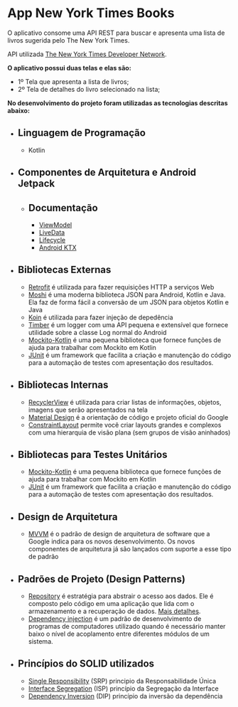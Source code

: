 # App New York Times Books

O aplicativo consome uma API REST para buscar e apresenta uma lista de livros sugerida pelo The New York Times.

API utilizada [The New York Times Developer Network](https://developer.nytimes.com/).

**O aplicativo possui duas telas e elas são:**
  - 1º Tela que apresenta a lista de livros;
  - 2º Tela de detalhes do livro selecionado na lista;

**No desenvolvimento do projeto foram utilizadas as tecnologias descritas abaixo:**

- Linguagem de Programação
  - 
  - Kotlin
  
- Componentes de Arquitetura e Android Jetpack
  -
  - Documentação
    - 
    - [ViewModel](https://developer.android.com/topic/libraries/architecture/viewmodel#sharing)
    - [LiveData](https://developer.android.com/topic/libraries/architecture/livedata)
    - [Lifecycle](https://developer.android.com/topic/libraries/architecture/lifecycle)
    - [Android KTX](https://developer.android.com/kotlin/ktx)    
    
- Bibliotecas Externas
  - 
  - [Retrofit](https://square.github.io/retrofit/) é utilizada para fazer requisições HTTP a serviços Web
  - [Moshi](https://github.com/square/moshi) é uma moderna biblioteca JSON para Android, Kotlin e Java. Ela faz de forma fácil a conversão de um JSON para objetos Kotlin e Java
  - [Koin](https://insert-koin.io/) é utilizada para fazer injeção de depedência
  - [Timber](https://github.com/JakeWharton/timber) é um logger com uma API pequena e extensível que fornece utilidade sobre a classe Log normal do Android
  - [Mockito-Kotlin](https://github.com/nhaarman/mockito-kotlin) é uma pequena biblioteca que fornece funções de ajuda para trabalhar com Mockito em Kotlin
  - [JUnit](https://pt.wikipedia.org/wiki/JUnit) é um framework que facilita a criação e manutenção do código para a automação de testes com apresentação dos resultados.
   
- Bibliotecas Internas
  -
  - [RecyclerView](https://developer.android.com/guide/topics/ui/layout/recyclerview) é utilizada para criar listas de informações, objetos, imagens que serão apresentados na tela
  - [Material Design](https://material.io/) é a orientação de código e projeto oficial do Google
  - [ConstraintLayout](https://developer.android.com/training/constraint-layout) permite você criar layouts grandes e complexos com uma hierarquia de visão plana (sem grupos de visão aninhados)
    
- Bibliotecas para Testes Unitários
  -
  - [Mockito-Kotlin](https://github.com/nhaarman/mockito-kotlin) é uma pequena biblioteca que fornece funções de ajuda para trabalhar com Mockito em Kotlin
  - [JUnit](https://pt.wikipedia.org/wiki/JUnit) é um framework que facilita a criação e manutenção do código para a automação de testes com apresentação dos resultados.
  
- Design de Arquitetura
  - 
  - [MVVM](https://developer.android.com/jetpack/docs/guide) é o padrão de design de arquitetura de software que a Google indica para os novos desenvolvimento. Os novos componentes de arquitetura já são lançados com suporte a esse tipo de padrão
  
- Padrões de Projeto (Design Patterns)
  - 
  - [Repository](https://proandroiddev.com/the-real-repository-pattern-in-android-efba8662b754) é estratégia para abstrair o acesso aos dados. Ele é composto pelo código em uma aplicação que lida com o armazenamento e a recuperação de dados. [Mais detalhes](https://makingloops.com/why-should-you-use-the-repository-pattern/).
  - [Dependency injection](https://pt.wikipedia.org/wiki/Inje%C3%A7%C3%A3o_de_depend%C3%AAncia) é um padrão de desenvolvimento de programas de computadores utilizado quando é necessário manter baixo o nível de acoplamento entre diferentes módulos de um sistema.
  
- Princípios do SOLID utilizados
  - 
  - [Single Responsibility](https://en.wikipedia.org/wiki/Single-responsibility_principle) (SRP) principio da Responsabilidade Única
  - [Interface Segregation](https://www.webcitation.org/6AL2qqIGg?url=http://www.objectmentor.com/resources/articles/isp.pdf) (ISP) princípio da Segregação da Interface
  - [Dependency Inversion](https://web.archive.org/web/20110714224327/http://www.objectmentor.com/resources/articles/dip.pdf) (DIP) princípio da inversão da dependência
  
  
